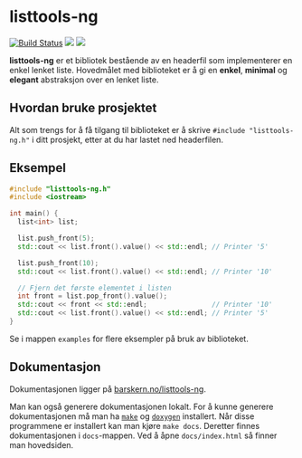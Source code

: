 # listtools-ng

[![Build Status](https://travis-ci.com/barskern/listtools-ng.svg?token=S3nA1j4MQ8fzYt5KzyxX&branch=master)](https://travis-ci.com/barskern/listtools-ng)
![](https://img.shields.io/badge/status-under--utvikling-orange.svg)
[![](https://img.shields.io/badge/docs-online-green.svg)](http://barskern.no/listtools-ng)

**listtools-ng** er et bibliotek bestående av en headerfil som implementerer en enkel lenket liste. Hovedmålet med biblioteket er å gi en **enkel**, **minimal** og **elegant** abstraksjon over en lenket liste.

## Hvordan bruke prosjektet

Alt som trengs for å få tilgang til biblioteket er å skrive  `#include "listtools-ng.h"` i ditt prosjekt, etter at du har lastet ned headerfilen.

## Eksempel

```cpp
#include "listtools-ng.h"
#include <iostream>

int main() {
  list<int> list;

  list.push_front(5);
  std::cout << list.front().value() << std::endl; // Printer '5'

  list.push_front(10);
  std::cout << list.front().value() << std::endl; // Printer '10'

  // Fjern det første elementet i listen
  int front = list.pop_front().value();
  std::cout << front << std::endl;                // Printer '10'
  std::cout << list.front().value() << std::endl; // Printer '5'
}

```

Se i mappen `examples` for flere eksempler på bruk av biblioteket.

## Dokumentasjon

Dokumentasjonen ligger på [barskern.no/listtools-ng](http://barskern.no/listtools-ng).

Man kan også generere dokumentasjonen lokalt. For å kunne generere dokumentasjonen må man ha [`make`](https://www.gnu.org/software/make/) og [`doxygen`](http://doxygen.nl/) installert. Når disse programmene er installert kan man kjøre `make docs`. Deretter finnes dokumentasjonen i `docs`-mappen. Ved å åpne `docs/index.html` så finner man hovedsiden.
